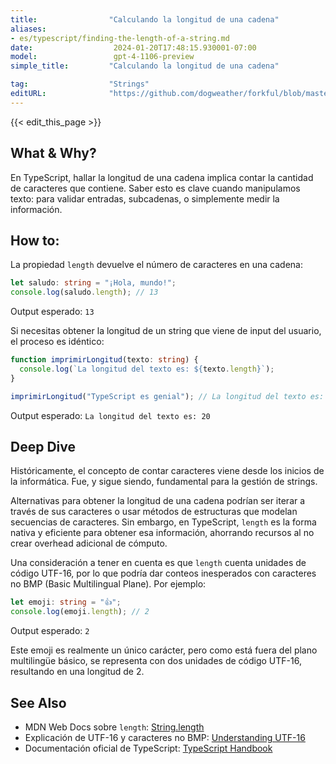 ```yaml
---
title:                "Calculando la longitud de una cadena"
aliases:
- es/typescript/finding-the-length-of-a-string.md
date:                  2024-01-20T17:48:15.930001-07:00
model:                 gpt-4-1106-preview
simple_title:         "Calculando la longitud de una cadena"

tag:                  "Strings"
editURL:              "https://github.com/dogweather/forkful/blob/master/content/es/typescript/finding-the-length-of-a-string.md"
---
```


{{< edit_this_page >}}

## What & Why?
En TypeScript, hallar la longitud de una cadena implica contar la cantidad de caracteres que contiene. Saber esto es clave cuando manipulamos texto: para validar entradas, subcadenas, o simplemente medir la información.

## How to:
La propiedad `length` devuelve el número de caracteres en una cadena:

```TypeScript
let saludo: string = "¡Hola, mundo!";
console.log(saludo.length); // 13
```

Output esperado: `13`

Si necesitas obtener la longitud de un string que viene de input del usuario, el proceso es idéntico:

```TypeScript
function imprimirLongitud(texto: string) {
  console.log(`La longitud del texto es: ${texto.length}`);
}

imprimirLongitud("TypeScript es genial"); // La longitud del texto es: 20
```

Output esperado: `La longitud del texto es: 20`

## Deep Dive
Históricamente, el concepto de contar caracteres viene desde los inicios de la informática. Fue, y sigue siendo, fundamental para la gestión de strings.

Alternativas para obtener la longitud de una cadena podrían ser iterar a través de sus caracteres o usar métodos de estructuras que modelan secuencias de caracteres. Sin embargo, en TypeScript, `length` es la forma nativa y eficiente para obtener esa información, ahorrando recursos al no crear overhead adicional de cómputo.

Una consideración a tener en cuenta es que `length` cuenta unidades de código UTF-16, por lo que podría dar conteos inesperados con caracteres no BMP (Basic Multilingual Plane). Por ejemplo:

```TypeScript
let emoji: string = "👍";
console.log(emoji.length); // 2
```

Output esperado: `2`

Este emoji es realmente un único carácter, pero como está fuera del plano multilingüe básico, se representa con dos unidades de código UTF-16, resultando en una longitud de 2.

## See Also
- MDN Web Docs sobre `length`: [String.length](https://developer.mozilla.org/en-US/docs/Web/JavaScript/Reference/Global_Objects/String/length)
- Explicación de UTF-16 y caracteres no BMP: [Understanding UTF-16](https://unicodebook.readthedocs.io/unicode_encodings.html#utf-16-surrogate-pairs)
- Documentación oficial de TypeScript: [TypeScript Handbook](https://www.typescriptlang.org/docs/handbook/intro.html)
